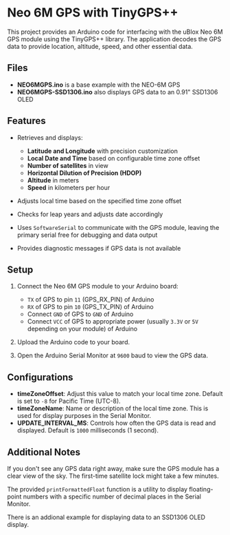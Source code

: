 # Neo 6M GPS with TinyGPS++

This project provides an Arduino code for interfacing with the uBlox Neo 6M GPS module using the TinyGPS++ library. The application decodes the GPS data to provide location, altitude, speed, and other essential data.

## Files

- **NEO6MGPS.ino** is a base example with the NEO-6M GPS
- **NEO6MGPS-SSD1306.ino** also displays GPS data to an 0.91" SSD1306 OLED

## Features

- Retrieves and displays:
  - **Latitude and Longitude** with precision customization
  - **Local Date and Time** based on configurable time zone offset
  - **Number of satellites** in view
  - **Horizontal Dilution of Precision (HDOP)**
  - **Altitude** in meters
  - **Speed** in kilometers per hour

- Adjusts local time based on the specified time zone offset
- Checks for leap years and adjusts date accordingly
- Uses `SoftwareSerial` to communicate with the GPS module, leaving the primary serial free for debugging and data output
- Provides diagnostic messages if GPS data is not available

## Setup

1. Connect the Neo 6M GPS module to your Arduino board:
   - `TX` of GPS to pin `11` (GPS_RX_PIN) of Arduino
   - `RX` of GPS to pin `10` (GPS_TX_PIN) of Arduino
   - Connect `GND` of GPS to `GND` of Arduino
   - Connect `VCC` of GPS to appropriate power (usually `3.3V` or `5V` depending on your module) of Arduino

2. Upload the Arduino code to your board.

3. Open the Arduino Serial Monitor at `9600` baud to view the GPS data.

## Configurations

- **timeZoneOffset**: Adjust this value to match your local time zone. Default is set to `-8` for Pacific Time (UTC-8).
- **timeZoneName**: Name or description of the local time zone. This is used for display purposes in the Serial Monitor.
- **UPDATE_INTERVAL_MS**: Controls how often the GPS data is read and displayed. Default is `1000` milliseconds (1 second).

## Additional Notes

If you don't see any GPS data right away, make sure the GPS module has a clear view of the sky. The first-time satellite lock might take a few minutes.

The provided `printFormattedFloat` function is a utility to display floating-point numbers with a specific number of decimal places in the Serial Monitor.

There is an addional example for displaying data to an SSD1306 OLED display.
